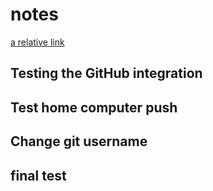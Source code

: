 # notes

[a relative link](Markdown/CheatSheet.md)
## Testing the GitHub integration


## Test home computer push

## Change git username

## final test
